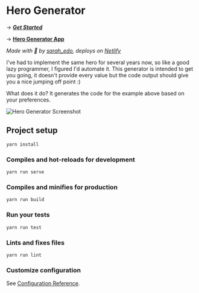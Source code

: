 # Hero Generator

→ ***[Get Started](https://wahyu9kdl.github.io)***

→ **[Hero Generator App](https://awdev-hero.netlify.app/)**

_Made with 🌮 by [sarah_edo](https://twitter.com/Awfanspage), deploys on [Netlify](https://www.netlify.com/?utm_source=proj&amp;utm_medium=hero-sd&amp;utm_campaign=awdev)_

I've had to implement the same hero for several years now, so like a good lazy programmer, I figured I'd automate it. This generator is intended to get you going, it doesn't provide every value but the code output should give you a nice jumping off point :)

What does it do? It generates the code for the example above based on your preferences.

![Hero Generator Screenshot](https://s3-us-west-2.amazonaws.com/s.cdpn.io/28963/hero-og.png "Hero Generator Screenshot")


## Project setup
```
yarn install
```

### Compiles and hot-reloads for development
```
yarn run serve
```

### Compiles and minifies for production
```
yarn run build
```

### Run your tests
```
yarn run test
```

### Lints and fixes files
```
yarn run lint
```

### Customize configuration
See [Configuration Reference](https://cli.vuejs.org/config/).
